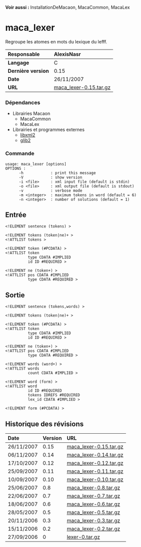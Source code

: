 **Voir aussi :** InstallationDeMacaon, MacaCommon, MacaLex

# maca\_lexer #

Regroupe les atomes en mots du lexique du lefff.

| **Responsable** |AlexisNasr|
|:----------------|:---------|
| **Langage** |C |
| **Dernière version** |0.15|
| **Date** |26/11/2007|
| **URL** |[maca\_lexer-0.15.tar.gz](http://pageperso.lif.univ-mrs.fr/~alexis.nasr/macaon/maca_lexer-0.15.tar.gz)|

### Dépendances ###
  * Librairies Macaon
    * MacaCommon
    * MacaLex
  * Librairies et programmes externes
    * [libxml2](http://xmlsoft.org/)
    * [glib2](http://www.gtk.org/)

### Commande ###
```
usage: maca_lexer [options]
OPTIONS :
      -h            : print this message
      -V            : show version
      -i <file>     : xml input file (default is stdin)
      -o <file>     : xml output file (default is stdout)
      -v            : verbose mode
      -m <integer>  : maximum tokens in word (default = 6)
      -n <integer>  : number of solutions (default = 1)
```

## Entrée ##

```
<!ELEMENT sentence (tokens) >

<!ELEMENT tokens (token|ne)+ >
<!ATTLIST tokens >

<!ELEMENT token (#PCDATA) >
<!ATTLIST token
          type CDATA #IMPLIED
          id ID #REQUIRED >

<!ELEMENT ne (token+) >
<!ATTLIST pos CDATA #IMPLIED
          type CDATA #REQUIRED >
```

## Sortie ##

```
<!ELEMENT sentence (tokens,words) >

<!ELEMENT tokens (token|ne)+ >

<!ELEMENT token (#PCDATA) >
<!ATTLIST token
          type CDATA #IMPLIED
          id ID #REQUIRED >

<!ELEMENT ne (token+) >
<!ATTLIST pos CDATA #IMPLIED
          type CDATA #REQUIRED >

<!ELEMENT words (word+) >
<!ATTLIST words
          count CDATA #IMPLIED >

<!ELEMENT word (form) >
<!ATTLIST word
          id ID #REQUIRED
          tokens IDREFS #REQUIRED
          lex_id CDATA #IMPLIED >

<!ELEMENT form (#PCDATA) >
```

## Historique des révisions ##

| **Date** | **Version** | **URL** |
|:---------|:------------|:--------|
|26/11/2007|0.15|[maca\_lexer-0.15.tar.gz](http://pageperso.lif.univ-mrs.fr/~alexis.nasr/macaon/maca_lexer-0.15.tar.gz)|
|06/11/2007|0.14|[maca\_lexer-0.14.tar.gz](http://pageperso.lif.univ-mrs.fr/~alexis.nasr/macaon/maca_lexer-0.14.tar.gz)|
|17/10/2007|0.12|[maca\_lexer-0.12.tar.gz](http://pageperso.lif.univ-mrs.fr/~alexis.nasr/macaon/maca_lexer-0.12.tar.gz)|
|25/09/2007|0.11|[maca\_lexer-0.11.tar.gz](http://pageperso.lif.univ-mrs.fr/~alexis.nasr/macaon/maca_lexer-0.11.tar.gz)|
|10/09/2007|0.10|[maca\_lexer-0.10.tar.gz](http://pageperso.lif.univ-mrs.fr/~alexis.nasr/macaon/maca_lexer-0.10.tar.gz)|
|25/06/2007|0.8|[maca\_lexer-0.8.tar.gz](http://www.lif-sud.univ-mrs.fr/~nasr/macaon/maca_lexer-0.8.tar.gz)|
|22/06/2007|0.7|[maca\_lexer-0.7.tar.gz](http://www.lif-sud.univ-mrs.fr/~nasr/macaon/maca_lexer-0.7.tar.gz)|
|18/06/2007|0.6|[maca\_lexer-0.6.tar.gz](http://www.lif-sud.univ-mrs.fr/~nasr/macaon/maca_lexer-0.6.tar.gz)|
|28/05/2007|0.5|[maca\_lexer-0.5.tar.gz](http://www.lif-sud.univ-mrs.fr/~nasr/macaon/maca_lexer-0.5.tar.gz)|
|20/11/2006|0.3|[maca\_lexer-0.3.tar.gz](http://www.lif-sud.univ-mrs.fr/~nasr/macaon/maca_lexer-0.3.tar.gz)|
|15/11/2006|0.2|[maca\_lexer-0.2.tar.gz](http://www.lif-sud.univ-mrs.fr/~nasr/macaon/maca_lexer-0.2.tar.gz)|
|27/09/2006|0 |[lexer-0.tar.gz](http://www.lif-sud.univ-mrs.fr/~nasr/macaon/lexer-0.tar.gz)|